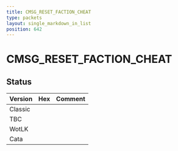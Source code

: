 ```yaml
---
title: CMSG_RESET_FACTION_CHEAT
type: packets
layout: single_markdown_in_list
position: 642
---
```


# CMSG_RESET_FACTION_CHEAT

## Status

Version | Hex | Comment
---------- | ---------- | ---------- 
Classic |  |  
TBC |  |  
WotLK |  |  
Cata |  |  
